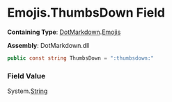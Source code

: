 # Emojis\.ThumbsDown Field

**Containing Type**: [DotMarkdown](../../README.md)\.[Emojis](../README.md)

**Assembly**: DotMarkdown\.dll

```csharp
public const string ThumbsDown = ":thumbsdown:"
```

### Field Value

System\.[String](https://docs.microsoft.com/en-us/dotnet/api/system.string)